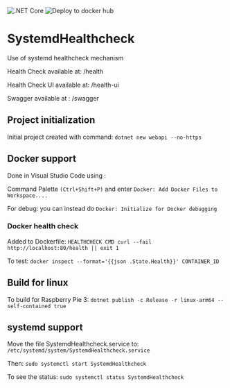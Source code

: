![.NET Core](https://github.com/anaselhajjaji/SystemdHealthcheck/workflows/.NET%20Core/badge.svg?branch=master) ![Deploy to docker hub](https://github.com/anaselhajjaji/systemdhealthcheck/workflows/Deploy%20to%20docker%20hub/badge.svg?branch=master)

# SystemdHealthcheck

Use of systemd healthcheck mechanism

Health Check available at: /health

Health Check UI available at: /health-ui

Swagger available at : /swagger

## Project initialization

Initial project created with command: `dotnet new webapi --no-https`

## Docker support

Done in Visual Studio Code using :

Command Palette `(Ctrl+Shift+P)` and enter `Docker: Add Docker Files to Workspace....` 

For debug: you can instead do `Docker: Initialize for Docker debugging`

### Docker health check

Added to Dockerfile: `HEALTHCHECK CMD curl --fail http://localhost:80/health || exit 1`

To test: `docker inspect --format='{{json .State.Health}}' CONTAINER_ID`

## Build for linux

To build for Raspberry Pie 3: `dotnet publish -c Release -r linux-arm64 --self-contained true`

## systemd support

Move the file SystemdHealthcheck.service to: `/etc/systemd/system/SystemdHealthcheck.service`

Then: `sudo systemctl start SystemdHealthcheck`

To see the status: `sudo systemctl status SystemdHealthcheck`
